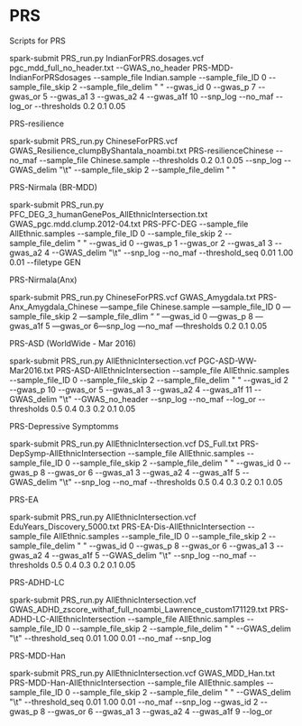 # PRS
Scripts for PRS


spark-submit PRS_run.py IndianForPRS.dosages.vcf pgc_mdd_full_no_header.txt --GWAS_no_header PRS-MDD-IndianForPRSdosages --sample_file Indian.sample --sample_file_ID 0 --sample_file_skip 2 --sample_file_delim " "  --gwas_id 0 --gwas_p 7 --gwas_or 5 --gwas_a1 3 --gwas_a2 4 --gwas_a1f 10 --snp_log  --no_maf --log_or --thresholds 0.2 0.1 0.05







PRS-resilience

spark-submit PRS_run.py ChineseForPRS.vcf GWAS_Resilience_clumpByShantala_noambi.txt PRS-resilienceChinese --no_maf --sample_file Chinese.sample --thresholds 0.2 0.1 0.05 --snp_log --GWAS_delim "\t" --sample_file_skip 2 --sample_file_delim " "

PRS-Nirmala (BR-MDD)

spark-submit PRS_run.py PFC_DEG_3_humanGenePos_AllEthnicIntersection.txt GWAS_pgc.mdd.clump.2012-04.txt PRS-PFC-DEG --sample_file AllEthnic.samples --sample_file_ID 0 --sample_file_skip 2 --sample_file_delim " " --gwas_id 0 --gwas_p 1 --gwas_or 2 --gwas_a1 3 --gwas_a2 4 --GWAS_delim "\t" --snp_log --no_maf --threshold_seq 0.01 1.00 0.01 --filetype GEN



PRS-Nirmala(Anx)

spark-submit PRS_run.py ChineseForPRS.vcf GWAS_Amygdala.txt PRS-Anx_Amygdala_Chinese —sampe_file Chinese.sample —sample_file_ID 0 —sample_file_skip 2 —sample_file_dlim “ “ —gwas_id 0 —gwas_p 8 —gwas_a1f 5 —gwas_or 6—snp_log —no_maf —thresholds 0.2 0.1 0.05


PRS-ASD (WorldWide - Mar 2016)

spark-submit PRS_run.py AllEthnicIntersection.vcf PGC-ASD-WW-Mar2016.txt PRS-ASD-AllEthnicIntersection --sample_file AllEthnic.samples --sample_file_ID 0 --sample_file_skip 2 --sample_file_delim " " --gwas_id 2 --gwas_p 10 --gwas_or 5 --gwas_a1 3 --gwas_a2 4 --gwas_a1f 11 --GWAS_delim "\t" --GWAS_no_header --snp_log --no_maf --log_or --thresholds 0.5 0.4 0.3 0.2 0.1 0.05

PRS-Depressive Symptomms 

spark-submit PRS_run.py AllEthnicIntersection.vcf DS_Full.txt PRS-DepSymp-AllEthnicIntersection --sample_file AllEthnic.samples --sample_file_ID 0 --sample_file_skip 2 --sample_file_delim " " --gwas_id 0 --gwas_p 8 --gwas_or 6 --gwas_a1 3 --gwas_a2 4 --gwas_a1f 5 --GWAS_delim "\t" --snp_log --no_maf --thresholds 0.5 0.4 0.3 0.2 0.1 0.05


PRS-EA

spark-submit PRS_run.py AllEthnicIntersection.vcf EduYears_Discovery_5000.txt PRS-EA-Dis-AllEthnicIntersection --sample_file AllEthnic.samples --sample_file_ID 0 --sample_file_skip 2 --sample_file_delim " " --gwas_id 0 --gwas_p 8 --gwas_or 6 --gwas_a1 3 --gwas_a2 4 --gwas_a1f 5 --GWAS_delim "\t" --snp_log --no_maf --thresholds 0.5 0.4 0.3 0.2 0.1 0.05



PRS-ADHD-LC

spark-submit PRS_run.py AllEthnicIntersection.vcf GWAS_ADHD_zscore_withaf_full_noambi_Lawrence_custom171129.txt PRS-ADHD-LC-AllEthnicIntersection --sample_file AllEthnic.samples --sample_file_ID 0 --sample_file_skip 2 --sample_file_delim " " --GWAS_delim "\t" --threshold_seq 0.01 1.00 0.01 --no_maf --snp_log



PRS-MDD-Han

spark-submit PRS_run.py AllEthnicIntersection.vcf GWAS_MDD_Han.txt PRS-MDD-Han-AllEthnicIntersection --sample_file AllEthnic.samples --sample_file_ID 0 --sample_file_skip 2 --sample_file_delim " " --GWAS_delim "\t" --threshold_seq 0.01 1.00 0.01 --no_maf --snp_log --gwas_id 2 --gwas_p 8 --gwas_or 6 --gwas_a1 3 --gwas_a2 4 --gwas_a1f 9 --log_or


